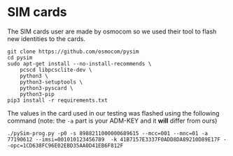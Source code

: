 # SIM cards

The SIM cards user are made by osmocom so we used their tool to flash new identities to the cards.
```
git clone https://github.com/osmocom/pysim
cd pysim
sudo apt-get install --no-install-recommends \
    pcscd libpcsclite-dev \
    python3 \
    python3-setuptools \
    python3-pyscard \
    python3-pip
pip3 install -r requirements.txt
```

The values in the card used in our testing was flashed using the following command (note: the `-a` part is your ADM-KEY and it **will** differ from ours)
```
./pySim-prog.py -p0 -s 8988211000000689615 --mcc=001 --mnc=01 -a 77190612 --imsi=001010123456789  -k 41B7157E3337F0ADD8DA89210D89E17F --opc=1CD638FC96E02EBD35AA0D41EB6F812F
```
